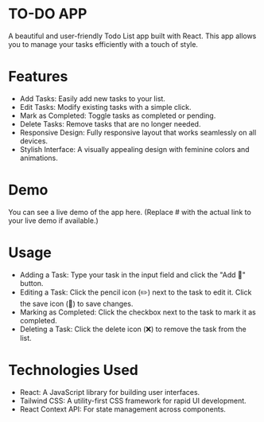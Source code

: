 # TO-DO APP 
A beautiful and user-friendly Todo List app built with React. This app allows you to manage your tasks efficiently with a touch of style.
# Features
- Add Tasks: Easily add new tasks to your list.
- Edit Tasks: Modify existing tasks with a simple click.
- Mark as Completed: Toggle tasks as completed or pending.
- Delete Tasks: Remove tasks that are no longer needed.
- Responsive Design: Fully responsive layout that works seamlessly on all devices.
- Stylish Interface: A visually appealing design with feminine colors and animations.
# Demo
You can see a live demo of the app here. (Replace # with the actual link to your live demo if available.)
# Usage
- Adding a Task: Type your task in the input field and click the "Add 💖" button.
- Editing a Task: Click the pencil icon (✏️) next to the task to edit it. Click the save icon (💾) to save changes.
- Marking as Completed: Click the checkbox next to the task to mark it as completed.
- Deleting a Task: Click the delete icon (❌) to remove the task from the list.
# Technologies Used
- React: A JavaScript library for building user interfaces.
- Tailwind CSS: A utility-first CSS framework for rapid UI development.
- React Context API: For state management across components.

